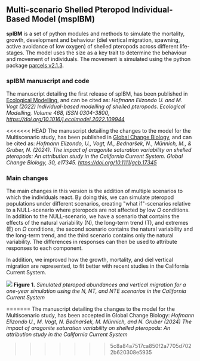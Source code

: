## Multi-scenario Shelled Pteropod Individual-Based Model (mspIBM)

**spIBM** is a set of python modules and methods to simulate the mortality, growth, development and behaviour (diel vertical migration, spawning, active avoidance of low oxygen) of shelled pteropods across different life-stages. The model uses the size as a key trait to determine the behaviour and movement of individuals. The movement is simulated using the python package [parcels v2.1.3](https://doi.org/10.5281/zenodo.3630568).

### spIBM manuscript and code

The manuscript detailing the first release of spIBM, has been published in [Ecological Modelling](https://doi.org/10.1016/j.ecolmodel.2022.109944), and can be cited as:
*Hofmann Elizondo U. and M. Vogt (2022) Individual-based modelling of shelled pteropods. Ecological Modelling, Volume 468, ISSN 0304-3800, https://doi.org/10.1016/j.ecolmodel.2022.109944*

<<<<<<< HEAD
The manuscript detailing the changes to the model for the Multiscenario study, has been published in [Global Change Biology](https://doi.org/10.1111/gcb.17345), and can be cited as:
*Hofmann Elizondo, U., Vogt, M., Bednaršek, N., Münnich, M., & Gruber, N. (2024). The impact of aragonite saturation variability on shelled pteropods: An attribution study in the California Current System. Global Change Biology, 30, e17345. https://doi.org/10.1111/gcb.17345*

### Main changes

The main changes in this version is the addition of multiple scenarios to which the individuals react. By doing this, we can simulate pteropod populations under different scenarios, creating "what if"-scenarios relative to a NULL-scenario where pteropods are not affected by low $\Omega$ conditions. In addition to the NULL-scenario, we have a scenario that contains the effects of the natural variability (N), the long-term trend (T), and extremes (E) on $\Omega$ conditions, the second scenario contains the natural variability and the long-term trend, and the third scenario contains only the natural variability. The differences in responses can then be used to attribute responses to each component.

In addition, we improved how the growth, mortality, and diel vertical migration are represented, to fit better with recent studies in the California Current System.

![](https://github.com/ursho2552/Multiscenario_Shelled_Pteropod_IBM/blob/main/gifs/N_scenario.gif)
**Figure 1.** *Simulated pteropod abundances and vertical migration for a one-year simulation using the N, NT, and NTE scenarios in the California Current System* 

=======
The manuscript detailing the changes to the model for the Multiscenario study, has been accepted in Global Change Biology:
*Hofmann Elizondo U., M. Vogt, N. Bednaršek, M. Münnich, and N. Gruber (2024) The impact of aragonite saturation variability on shelled pteropods: An attribution study in the California Current System*

>>>>>>> 5c8a84a7517ca850f2a7705d7022b620308e5935
